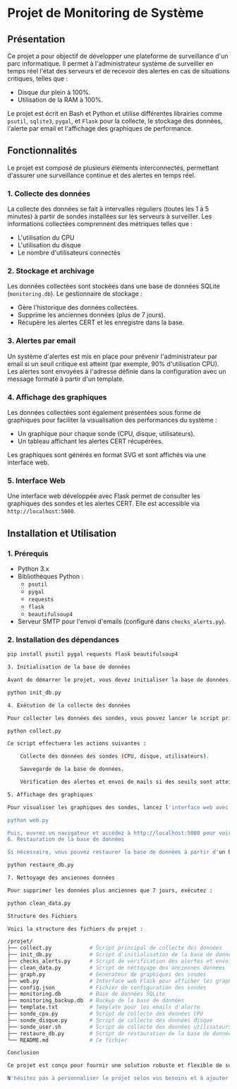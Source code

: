 # Projet de Monitoring de Système

## Présentation

Ce projet a pour objectif de développer une plateforme de surveillance d'un parc informatique. Il permet à l'administrateur système de surveiller en temps réel l'état des serveurs et de recevoir des alertes en cas de situations critiques, telles que :

- Disque dur plein à 100%.
- Utilisation de la RAM à 100%.

Le projet est écrit en Bash et Python et utilise différentes librairies comme `psutil`, `sqlite3`, `pygal`, et `Flask` pour la collecte, le stockage des données, l'alerte par email et l'affichage des graphiques de performance.

## Fonctionnalités

Le projet est composé de plusieurs éléments interconnectés, permettant d'assurer une surveillance continue et des alertes en temps réel.

### 1. **Collecte des données**

La collecte des données se fait à intervalles réguliers (toutes les 1 à 5 minutes) à partir de sondes installées sur les serveurs à surveiller. Les informations collectées comprennent des métriques telles que :

- L'utilisation du CPU
- L'utilisation du disque
- Le nombre d'utilisateurs connectés

### 2. **Stockage et archivage**

Les données collectées sont stockées dans une base de données SQLite (`monitoring.db`). Le gestionnaire de stockage :

- Gère l'historique des données collectées.
- Supprime les anciennes données (plus de 7 jours).
- Récupère les alertes CERT et les enregistre dans la base.

### 3. **Alertes par email**

Un système d'alertes est mis en place pour prévenir l'administrateur par email si un seuil critique est atteint (par exemple, 90% d'utilisation CPU). Les alertes sont envoyées à l'adresse définie dans la configuration avec un message formaté à partir d'un template.

### 4. **Affichage des graphiques**

Les données collectées sont également présentées sous forme de graphiques pour faciliter la visualisation des performances du système :

- Un graphique pour chaque sonde (CPU, disque, utilisateurs).
- Un tableau affichant les alertes CERT récupérées.

Les graphiques sont générés en format SVG et sont affichés via une interface web.

### 5. **Interface Web**

Une interface web développée avec Flask permet de consulter les graphiques des sondes et les alertes CERT. Elle est accessible via `http://localhost:5000`.

## Installation et Utilisation

### 1. **Prérequis**

- Python 3.x
- Bibliothèques Python :
  - `psutil`
  - `pygal`
  - `requests`
  - `flask`
  - `beautifulsoup4`
- Serveur SMTP pour l'envoi d'emails (configuré dans `checks_alerts.py`).

### 2. **Installation des dépendances**

```bash
pip install psutil pygal requests flask beautifulsoup4

3. Initialisation de la base de données

Avant de démarrer le projet, vous devez initialiser la base de données :

python init_db.py

4. Exécution de la collecte des données

Pour collecter les données des sondes, vous pouvez lancer le script principal :

python collect.py

Ce script effectuera les actions suivantes :

    Collecte des données des sondes (CPU, disque, utilisateurs).

    Sauvegarde de la base de données.

    Vérification des alertes et envoi de mails si des seuils sont atteints.

5. Affichage des graphiques

Pour visualiser les graphiques des sondes, lancez l'interface web avec Flask :

python web.py

Puis, ouvrez un navigateur et accédez à http://localhost:5000 pour voir les graphiques générés.
6. Restauration de la base de données

Si nécessaire, vous pouvez restaurer la base de données à partir d'un backup :

python restaure_db.py

7. Nettoyage des anciennes données

Pour supprimer les données plus anciennes que 7 jours, exécutez :

python clean_data.py

Structure des Fichiers

Voici la structure des fichiers du projet :

/projet/
├── collect.py            # Script principal de collecte des données
├── init_db.py            # Script d'initialisation de la base de données
├── checks_alerts.py      # Script de vérification des alertes et envoi d'emails
├── clean_data.py         # Script de nettoyage des anciennes données
├── graph.py              # Générateur de graphiques des sondes
├── web.py                # Interface web Flask pour afficher les graphiques
├── config.json           # Fichier de configuration des sondes
├── monitoring.db         # Base de données SQLite
├── monitoring_backup.db  # Backup de la base de données
├── template.txt          # Template pour les emails d'alerte
├── sonde_cpu.py          # Script de collecte des données CPU
├── sonde_disque.py       # Script de collecte des données disque
├── sonde_user.sh         # Script de collecte des données utilisateurs
├── restaure_db.py        # Script de restauration de la base de données
└── README.md             # Ce fichier

Conclusion

Ce projet est conçu pour fournir une solution robuste et flexible de surveillance d'un parc informatique. Il permet de collecter et stocker des données système critiques, d'envoyer des alertes par email et de visualiser les performances via une interface web.

N'hésitez pas à personnaliser le projet selon vos besoins et à ajouter de nouvelles sondes ou fonctionnalités !

